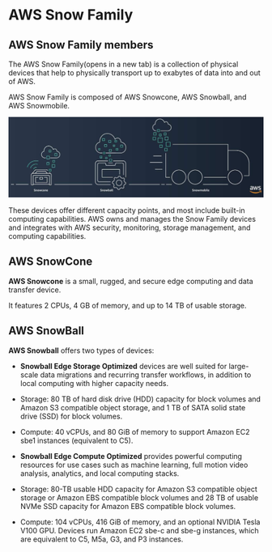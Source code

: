 # AWS Snow Family

## AWS Snow Family members

The AWS Snow Family(opens in a new tab) is a collection of physical devices that help to physically transport up to exabytes of data into and out of AWS.

AWS Snow Family is composed of AWS Snowcone, AWS Snowball, and AWS Snowmobile.

![Alt text](eV1OF8aIYRlvZekX_IIcwz3-CkuSyAs0F.jpg)

These devices offer different capacity points, and most include built-in computing capabilities. AWS owns and manages the Snow Family devices and integrates with AWS security, monitoring, storage management, and computing capabilities.

## AWS SnowCone

**AWS Snowcone** is a small, rugged, and secure edge computing and data transfer device.

It features 2 CPUs, 4 GB of memory, and up to 14 TB of usable storage.


## AWS SnowBall

**AWS Snowball** offers two types of devices:

- **Snowball Edge Storage Optimized** devices are well suited for large-scale data migrations and recurring transfer workflows, in addition to local computing with higher capacity needs.

- Storage: 80 TB of hard disk drive (HDD) capacity for block volumes and Amazon S3 compatible object storage, and 1 TB of SATA solid state drive (SSD) for block volumes.
- Compute: 40 vCPUs, and 80 GiB of memory to support Amazon EC2 sbe1 instances (equivalent to C5).

- **Snowball Edge Compute Optimized** provides powerful computing resources for use cases such as machine learning, full motion video analysis, analytics, and local computing stacks.

- Storage: 80-TB usable HDD capacity for Amazon S3 compatible object storage or Amazon EBS compatible block volumes and 28 TB of usable NVMe SSD capacity for Amazon EBS compatible block volumes.
- Compute: 104 vCPUs, 416 GiB of memory, and an optional NVIDIA Tesla V100 GPU. Devices run Amazon EC2 sbe-c and sbe-g instances, which are equivalent to C5, M5a, G3, and P3 instances.

